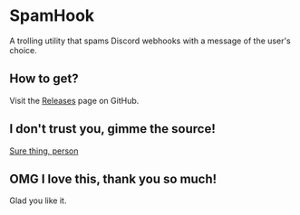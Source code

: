 # SpamHook
A trolling utility that spams Discord webhooks with a message of the user's choice.

## How to get?
Visit the [Releases](https://github.com/Hexexpeck/SpamHook/releases) page on GitHub.

## I don't trust you, gimme the source!
[Sure thing, person](https://github.com/Hexexpeck/SpamHook)

## OMG I love this, thank you so much!
Glad you like it.

